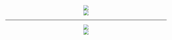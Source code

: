 <div align="center">
   <a id="page" href="https://e.rip/⚠⚠⚠" target="_blank">
 <img src="https://user-images.githubusercontent.com/93293719/189478020-75f9d9e9-3fe8-48c5-89a5-1f9f76ac27f4.gif"/>  </a>
    <div>
 <div>
<img src="![GitHub Snake dark](github-snake-dark.svg#gh-dark-mode-only)"/>
</div>

---

  <div align="center">
   <a id="page" href="https://e.rip/⚠⚠⚠" target="_blank">
<img src="https://user-images.githubusercontent.com/93293719/189512703-b302d920-8719-49a8-a704-d5ad255290db.gif"/> </a>
  </div>

<div align="center">
<img src="https://profile-counter.glitch.me/5c0/count.svg"/> </div>
